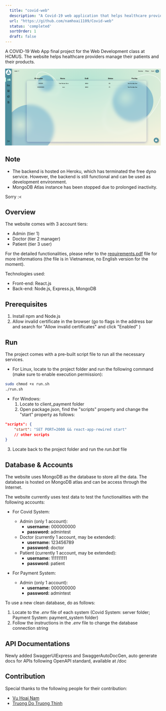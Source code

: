 ```yaml
---
  title: "covid-web"
  description: "A Covid-19 web application that helps healthcare providers manage their patients and their products."
  url: "https://github.com/namhoai1109/Covid-web"
  status: 'completed'
  sortOrder: 1
  draft: false
---
```


A COVID-19 Web App final project for the Web Development class at HCMUS. The website helps healthcare providers manage their patients and their products.

![Covid-19 Website](../../assets/covid-website-1.png)

## Note

- The backend is hosted on Heroku, which has terminated the free dyno service. However, the backend is still functional and can be used as development environment.
- MongoDB Atlas instance has been stopped due to prolonged inactivity.

Sorry :<

## Overview

The website comes with 3 account tiers:

- Admin (tier 1)
- Doctor (tier 2 manager)
- Patient (tier 3 user)

For the detailed functionalities, please refer to the [requirements.pdf](https://github.com/namhoai1109/Covid-web/blob/main/requirements.pdf) file for more informations (the file is in Vietnamese, no English version for the moment).

Technologies used:

- Front-end: React.js
- Back-end: Node.js, Express.js, MongoDB

## Prerequisites

1. Install npm and Node.js
2. Allow invalid certificate in the browser (go to flags in the address bar and search for "Allow invalid certificates" and click "Enabled" )

## Run

The project comes with a pre-built script file to run all the necessary services.

- For Linux, locate to the project folder and run the following command (make sure to enable execution permission):

```bash
sudo chmod +x run.sh
./run.sh
```
  
- For Windows:
  1.  Locate to client_payment folder
  2.  Open package.json, find the "scripts" property and change the "start" property as follows:

```json
"scripts": {
    "start": "SET PORT=2000 && react-app-rewired start"
    // other scripts
}
```

  3.  Locate back to the project folder and run the *run.bat* file

## Database & Accounts

The website uses MongoDB as the database to store all the data. The database is hosted on MongoDB atlas and can be access through the Internet.

The website currently uses test data to test the functionalities with the following accounts:

- For Covid System:

  - Admin (only 1 account):
    - **username:** 000000000
    - **password:** admintest
  - Doctor (currently 1 account, may be extended):
    - **username:** 123456789
    - **password:** doctor
  - Patient (currently 1 account, may be extended):
    - **username:** 111111111
    - **password:** patient

- For Payment System:
  - Admin (only 1 account):
    - **username:** 000000000
    - **password:** admintest

To use a new clean database, do as follows:

1. Locate to the *.env* file of each system (Covid System: server folder; Payment System: payment_system folder)
2. Follow the instructions in the *.env* file to change the database connection string

## API Documentations

Newly added SwaggerUIExpress and SwaggerAutoDocGen, auto generate docs for APIs following OpenAPI standard, available at /doc
## Contribution

Special thanks to the following people for their contribution:

- [Vu Hoai Nam](https://github.com/namhoai1109)
- [Truong Do Truong Thinh](https://github.com/td2thinh)
